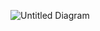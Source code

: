 
 
 ![Untitled Diagram](https://github.com/sepidehnil/Maktab94-Project-Sepideh-Nilforoushan/assets/100242839/3de97a8c-f3b1-42a8-b636-ab8a7cde544b)
